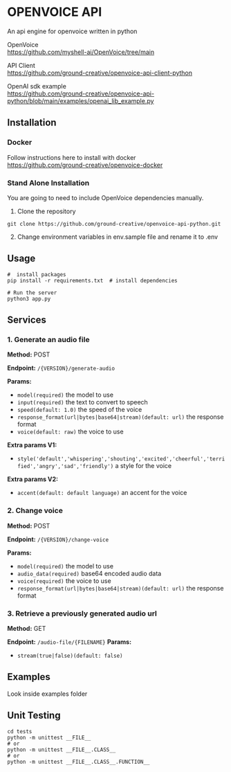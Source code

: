 # OPENVOICE API

An api engine for openvoice written in python

OpenVoice<br />
https://github.com/myshell-ai/OpenVoice/tree/main

API Client<br />
https://github.com/ground-creative/openvoice-api-client-python

OpenAI sdk example<br />
https://github.com/ground-creative/openvoice-api-python/blob/main/examples/openai_lib_example.py

## Installation

### Docker

Follow instructions here to install with docker<br /> 
https://github.com/ground-creative/openvoice-docker

### Stand Alone Installation

You are going to need to include OpenVoice dependencies manually.

1) Clone the repository
```
git clone https://github.com/ground-creative/openvoice-api-python.git
```

2) Change environment variables in env.sample file and rename it to .env

## Usage

```
#  install packages
pip install -r requirements.txt  # install dependencies

# Run the server
python3 app.py
```

## Services

### 1. Generate an audio file

**Method:** POST

**Endpoint:** `/{VERSION}/generate-audio`

**Params:**
- `model(required)` the model to use
- `input(required)` the text to convert to speech
- `speed(default: 1.0)` the speed of the voice
- `response_format(url|bytes|base64|stream)(default: url)` the response format
- `voice(default: raw)` the voice to use

**Extra params V1:** 
- `style('default','whispering','shouting','excited','cheerful','terrified','angry','sad','friendly')` a style for the voice

**Extra params V2:**
- `accent(default: default language)` an accent for the voice


### 2. Change voice

**Method:** POST

**Endpoint:** `/{VERSION}/change-voice`

**Params:**
- `model(required)` the model to use
- `audio_data(required)` base64 encoded audio data
- `voice(required)` the voice to use
- `response_format(url|bytes|base64|stream)(default: url)` the response format

### 3. Retrieve a previously generated audio url

**Method:** GET

**Endpoint:** `/audio-file/{FILENAME}`
**Params:** 
- `stream(true|false)(default: false)`

## Examples

Look inside examples folder

## Unit Testing

```
cd tests
python -m unittest __FILE__
# or
python -m unittest __FILE__.CLASS__
# or
python -m unittest __FILE__.CLASS__.FUNCTION__
```
